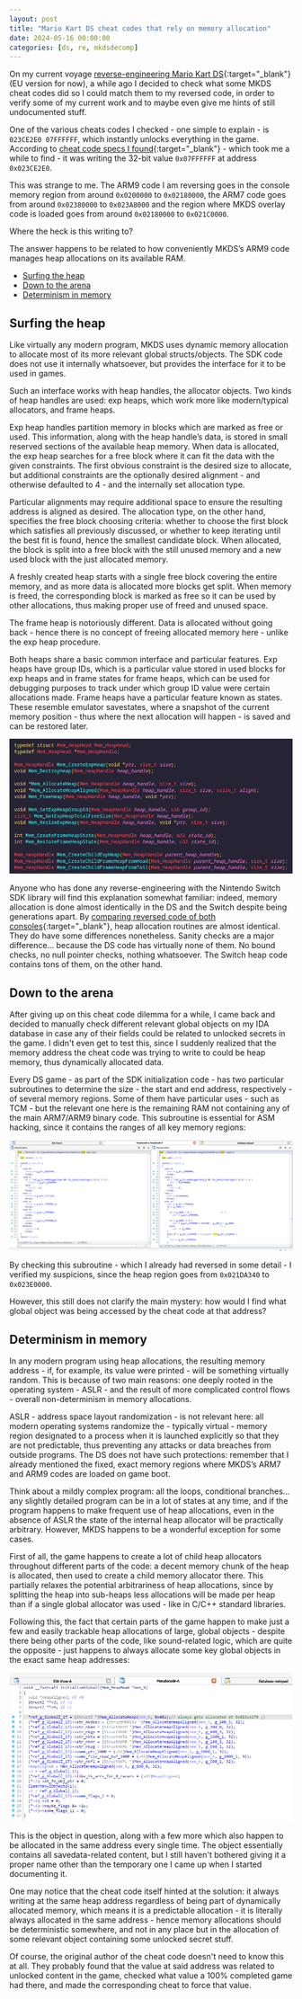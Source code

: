 ```yaml
---
layout: post
title: "Mario Kart DS cheat codes that rely on memory allocation"
date: 2024-05-16 00:00:00
categories: [ds, re, mkdsdecomp]
---
```


On my current voyage [reverse-engineering Mario Kart DS](https://github.com/XorTroll/mkdsdecomp){:target="_blank"} (EU version for now), a while ago I decided to check what some MKDS cheat codes did so I could match them to my reversed code, in order to verify some of my current work and to maybe even give me hints of still undocumented stuff.

One of the various cheats codes I checked - one simple to explain - is `023CE2E0 07FFFFFF`, which instantly unlocks everything in the game. According to [cheat code specs I found](https://doc.kodewerx.org/hacking_nds.html){:target="_blank"} - which took me a while to find - it was writing the 32-bit value `0x07FFFFFF` at address `0x023CE2E0`.

This was strange to me. The ARM9 code I am reversing goes in the console memory region from around `0x0200000` to `0x02180000`, the ARM7 code goes from around `0x02380000` to `0x023A8000` and the region where MKDS overlay code is loaded goes from around `0x02180000` to `0x021C0000`.

Where the heck is this writing to?

The answer happens to be related to how conveniently MKDS’s ARM9 code manages heap allocations on its available RAM.

- [Surfing the heap](#surfing-the-heap)
- [Down to the arena](#down-to-the-arena)
- [Determinism in memory](#determinism-in-memory)

## Surfing the heap

Like virtually any modern program, MKDS uses dynamic memory allocation to allocate most of its more relevant global structs/objects. The SDK code does not use it internally whatsoever, but provides the interface for it to be used in games.

Such an interface works with heap handles, the allocator objects. Two kinds of heap handles are used: exp heaps, which work more like modern/typical allocators, and frame heaps.

Exp heap handles partition memory in blocks which are marked as free or used. This information, along with the heap handle’s data, is stored in small reserved sections of the available heap memory.
When data is allocated, the exp heap searches for a free block where it can fit the data with the given constraints. The first obvious constraint is the desired size to allocate, but additional constraints are the optionally desired alignment - and otherwise defaulted to 4 - and the internally set allocation type.

Particular alignments may require additional space to ensure the resulting address is aligned as desired. The allocation type, on the other hand, specifies the free block choosing criteria: whether to choose the first block which satisfies all previously discussed, or whether to keep iterating until the best fit is found, hence the smallest candidate block.
When allocated, the block is split into a free block with the still unused memory and a new used block with the just allocated memory.

A freshly created heap starts with a single free block covering the entire memory, and as more data is allocated more blocks get split.
When memory is freed, the corresponding block is marked as free so it can be used by other allocations, thus making proper use of freed and unused space.

The frame heap is notoriously different. Data is allocated without going back - hence there is no concept of freeing allocated memory here - unlike the exp heap procedure.

Both heaps share a basic common interface and particular features. Exp heaps have group IDs, which is a particular value stored in used blocks for exp heaps and in frame states for frame heaps, which can be used for debugging purposes to track under which group ID value were certain allocations made. Frame heaps have a particular feature known as states. These resemble emulator savestates, where a snapshot of the current memory position - thus where the next allocation will happen - is saved and can be restored later.

![mem](/assets/posts/mkds-mem-cheats/mem.png)

Anyone who has done any reverse-engineering with the Nintendo Switch SDK library will find this explanation somewhat familiar: indeed, memory allocation is done almost identically in the DS and the Switch despite being generations apart. By [comparing reversed code of both consoles](https://twitter.com/XorTroll/status/1683492949710053380){:target="_blank"}, heap allocation routines are almost identical. They do have some differences nonetheless. Sanity checks are a major difference… because the DS code has virtually none of them. No bound checks, no null pointer checks, nothing whatsoever. The Switch heap code contains tons of them, on the other hand.

## Down to the arena

After giving up on this cheat code dilemma for a while, I came back and decided to manually check different relevant global objects on my IDA database in case any of their fields could be related to unlocked secrets in the game. I didn't even get to test this, since I suddenly realized that the memory address the cheat code was trying to write to could be heap memory, thus dynamically allocated data.

Every DS game - as part of the SDK initialization code - has two particular subroutines to determine the size - the start and end address, respectively - of several memory regions. Some of them have particular uses - such as TCM - but the relevant one here is the remaining RAM not containing any of the main ARM7/ARM9 binary code. This subroutine is essential for ASM hacking, since it contains the ranges of all key memory regions:

![osinit](/assets/posts/mkds-mem-cheats/osinit.png)

By checking this subroutine - which I already had reversed in some detail - I verified my suspicions, since the heap region goes from `0x021DA340` to `0x023E0000`.

However, this still does not clarify the main mystery: how would I find what global object was being accessed by the cheat code at that address?

## Determinism in memory

In any modern program using heap allocations, the resulting memory address - if, for example, its value were printed - will be something virtually random. This is because of two main reasons: one deeply rooted in the operating system - ASLR - and the result of more complicated control flows - overall non-determinism in memory allocations.

ASLR - address space layout randomization - is not relevant here: all modern operating systems randomize the - typically virtual - memory region designated to a process when it is launched explicitly so that they are not predictable, thus preventing any attacks or data breaches from outside programs. The DS does not have such protections: remember that I already mentioned the fixed, exact memory regions where MKDS’s ARM7 and ARM9 codes are loaded on game boot.

Think about a mildly complex program: all the loops, conditional branches… any slightly detailed program can be in a lot of states at any time, and if the program happens to make frequent use of heap allocations, even in the absence of ASLR the state of the internal heap allocator will be practically arbitrary.
However, MKDS happens to be a wonderful exception for some cases.

First of all, the game happens to create a lot of child heap allocators throughout different parts of the code: a decent memory chunk of the heap is allocated, then used to create a child memory allocator there. This partially relaxes the potential arbitrariness of heap allocations, since by splitting the heap into sub-heaps less allocations will be made per heap than if a single global allocator was used - like in C/C++ standard libraries.

Following this, the fact that certain parts of the game happen to make just a few and easily trackable heap allocations of large, global objects - despite there being other parts of the code, like sound-related logic, which are quite the opposite - just happens to always allocate some key global objects in the exact same heap addresses:

![globalz](/assets/posts/mkds-mem-cheats/globalz.png)

This is the object in question, along with a few more which also happen to be allocated in the same address every single time. The object essentially contains all savedata-related content, but I still haven't bothered giving it a proper name other than the temporary one I came up when I started documenting it.

One may notice that the cheat code itself hinted at the solution: it always writing at the same heap address regardless of being part of dynamically allocated memory, which means it is a predictable allocation - it is literally always allocated in the same address - hence memory allocations should be deterministic somewhere, and not in any place but in the allocation of some relevant object containing some unlocked secret stuff.

Of course, the original author of the cheat code doesn't need to know this at all. They probably found that the value at said address was related to unlocked content in the game, checked what value a 100% completed game had there, and made the corresponding cheat to force that value.
